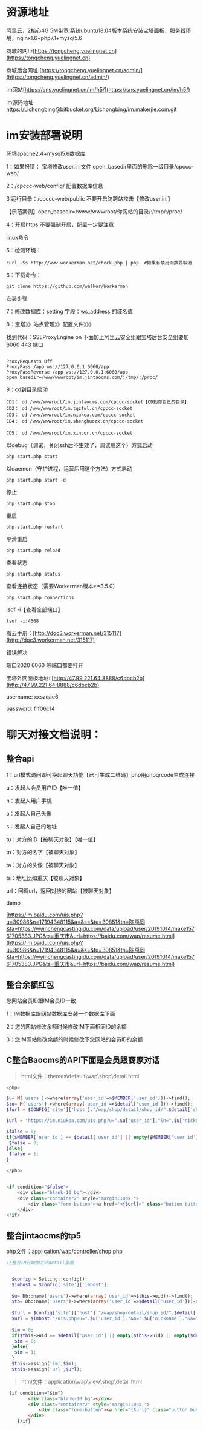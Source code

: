 # 资源地址

阿里云，2核心4G  5M带宽    系统ubuntu18.04版本系统安装宝塔面板，服务器环境，nginx1.6+php7.1+mysql5.6

商城的网址[https://tongcheng.yuelingnet.cn](https://tongcheng.yuelingnet.cn)

商城后台网址:[https://tongcheng.yuelingnet.cn/admin/](https://tongcheng.yuelingnet.cn/admin/)

 im网站[https://sns.yuelingnet.cn/im/h5/](https://sns.yuelingnet.cn/im/h5/)

 im源码地址[https://Lichongbing@bitbucket.org/Lichongbing/im.makerjie.com.git](https://Lichongbing@bitbucket.org/Lichongbing/im.makerjie.com.git)
 

 
 
# im安装部署说明


环境apache2.4+mysql5.6数据库


1：如果报错： 宝塔修改user.ini文件  open_basedir里面的删除一级目录/cpccc-web/

2：/cpccc-web/config/  配置数据库信息


3:运行目录：/cpccc-web/public  不要开启防跨站攻击【修改user.ini】

  【示范案例】open_basedir=/www/wwwroot/你网站的目录/:/tmp/:/proc/

   

4：开启https  不要强制开启，配置一定要注意


linux命令

5：检测环境：
```
curl -Ss http://www.workerman.net/check.php | php  #如果有禁用函数要取消
```
6：下载命令：
```
git clone https://github.com/walkor/Workerman
``` 

安装步骤

7：修改数据库：setting  字段：ws_address 的域名值

8：宝塔》》站点管理》》配置文件》》》

找到代码：SSLProxyEngine on  下面加上阿里云安全组跟宝塔后台安全组要加6060  443  端口
```

ProxyRequests Off
ProxyPass /app ws://127.0.0.1:6060/app
ProxyPassReverse /app ws://127.0.0.1:6060/app
open_basedir=/www/wwwroot/im.jintaocms.com/:/tmp/:/proc/
```
9：cd到目录启动

```
CD1： cd /www/wwwroot/im.jintaocms.com/cpccc-socket【CD到你自己的目录】
CD2： cd /www/wwwroot/im.tqzfwl.cn/cpccc-socket
CD3： cd /www/wwwroot/im.niukea.com/cpccc-socket
CD4： cd /www/wwwroot/im.shenghuozx.cn/cpccc-socket

CD5： cd /www/wwwroot/im.xincor.cn/cpccc-socket

```
以debug（调试，关闭ssh后不生效了，调试用这个）方式启动
```
php start.php start
```
以daemon（守护进程，运营后用这个方法）方式启动
```
php start.php start -d
```
停止
```
php start.php stop
```
重启
```
php start.php restart
```
平滑重启
```
php start.php reload
```
查看状态
```
php start.php status
```
查看连接状态（需要Workerman版本>=3.5.0）
```
php start.php connections
```


lsof -i【查看全部端口】
```
lsof -i:4568
```

看云手册：[http://doc3.workerman.net/315117](http://doc3.workerman.net/315117)


错误解决：

端口2020  6060  等端口都要打开


宝塔外网面板地址: [http://47.99.221.64:8888/c6dbcb2b](http://47.99.221.64:8888/c6dbcb2b)

username: xxszqae6

password: f1f06c14

# 聊天对接文档说明：


## 整合api

1：url模式访问即可换起聊天功能【已可生成二维码】php用phpqrcode生成连接

u：发起人会员用户ID【唯一值】

n：发起人用户手机

a：发起人自己头像

s：发起人自己的地址

tu：对方的ID【被聊天对象】【唯一值】

tn：对方的名字【被聊天对象】

ta：对方的头像【被聊天对象】

ts：地址比如重庆【被聊天对象】

url：回调url，返回对接的网站【被聊天对象】

demo

[https://im.baidu.com/uis.php?u=30986&n=17194348115&a=&s=&tu=30851&tn=陈禹同&ta=https://wyinchengcastingidu.com/data/upload/user/20191014/make15761705383.JPG&ts=重庆市&url=https://baidu.com/wap/resume.html](https://im.baidu.com/uis.php?u=30986&n=17194348115&a=&s=&tu=30851&tn=陈禹同&ta=https://wyinchengcastingidu.com/data/upload/user/20191014/make15761705383.JPG&ts=重庆市&url=https://baidu.com/wap/resume.html)


## 整合余额红包
您网站会员ID跟IM会员ID一致

1：IM数据库跟网站数据库安装一个数据库下面

2：您的网站修改余额时候修改IM下面相同ID的余额

3：您IM网站修改余额的时候修改下您网站的会员ID的余额

## C整合Baocms的API下面是会员跟商家对话
>html文件：themes\default\wap\shop\detail.html

```php
<php>

$u= M('users')->where(array('user_id'=>$MEMBER['user_id']))->find();
$to= M('users')->where(array('user_id'=>$detail['user_id']))->find();
$furl = $CONFIG['site']['host']."/wap/shop/detail/shop_id/".$detail['shop_id'];

$url = "https://im.niukea.com/uis.php?u=".$u['user_id']."&n=".$u['nickname']."&a=".config_weixin_img($u['face'])."&s=&tu=".$to['user_id']."&tn=".$to['nickname']."&ta=".config_weixin_img($to['face'])."&ts=重庆市&url=".$furl;

$false = 0;
if($MEMBER['user_id'] == $detail['user_id'] || empty($MEMBER['user_id']) || empty($detail['user_id'])){
 $false = 0;
}else{
 $false = 1;
}

</php>


<if condition="$false"> 
    <div class="blank-10 bg"></div>
    <div class="container2" style="margin:10px;">
        <div class="form-button"><a href="<{$url}>" class="button button-block button-big bg-dot text-center" type="submit">联系商家客服</a></div>
    </div>
</if> 

```

## 整合jintaocms的tp5
php文件：application/wap/controller/shop.php


```php
//整合IM开始加方法detail里面


  $config = Setting::config();
  $imhost = $config['site']['imhost'];
  
  $u= Db::name('users')->where(array('user_id'=>$this->uid))->find();
  $to= Db::name('users')->where(array('user_id'=>$detail['user_id']))->find();
  
  $furl = $config['site']['host']."/wap/shop/detail/shop_id/".$detail['shop_id'];
  $url = $imhost."/uis.php?u=".$u['user_id']."&n=".$u['nickname']."&a=".config_weixin_img($u['face'])."&s=&tu=".$to['user_id']."&tn=".$to['nickname']."&ta=".config_weixin_img($to['face'])."&ts=重庆市&url=".$furl;
  
  $im = 0;
  if($this->uid == $detail['user_id'] || empty($this->uid) || empty($detail['user_id']) || empty($imhost)){
   $im = 0;
  }else{
   $im = 1;
  }
  $this->assign('im',$im);
  $this->assign('url',$url);
```

>html文件：application\wap\view\shop\detail.html
```html
 {if condition="$im"}
        <div class="blank-10 bg"></div>
        <div class="container2" style="margin:10px;">
            <div class="form-button"><a href="{$url}" class="button button-block button-big bg-dot text-center" type="submit">联系商家客服</a></div>
        </div>
    {/if} 

```   


